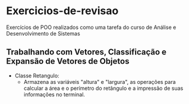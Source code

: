 # Exercicios-de-revisao
Exercícios de POO realizados como uma tarefa do curso de Análise e Desenvolvimento de Sistemas

## Trabalhando com Vetores, Classificação e Expansão de Vetores de Objetos
- Classe Retangulo:
    - Armazena as variáveis "altura" e "largura", as operações para calcular a área e o perímetro do retângulo e a impressão de suas informações no terminal.
 

